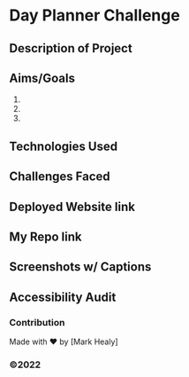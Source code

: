 
# Day Planner Challenge 

## Description of Project

## Aims/Goals
1.
2.
3.

## Technologies Used

## Challenges Faced

## Deployed Website link

## My Repo link

## Screenshots w/ Captions

## Accessibility Audit


### Contribution
Made with ❤️ by [Mark Healy]
### ©️2022 
